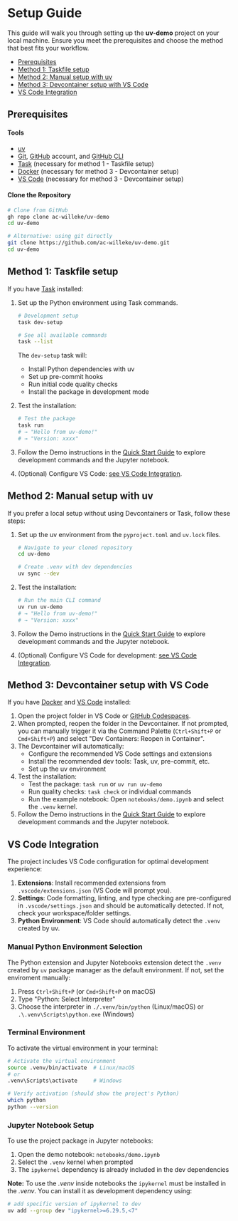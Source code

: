 # Setup Guide

<!--TODO:
[ ] review the whole guide
[ ] add a section for how to use this as a template for new projects.
-->

This guide will walk you through setting up the **uv-demo** project on your local machine. Ensure you meet the prerequisites and choose the method that best fits your workflow.

- [Prerequisites](#prerequisites)
- [Method 1: Taskfile setup](#method-1-taskfile-setup)
- [Method 2: Manual setup with uv](#method-2-manual-setup-with-uv)
- [Method 3: Devcontainer setup with VS Code](#method-3-devcontainer-setup-with-vs-code)
- [VS Code Integration](#vs-code-integration)

## Prerequisites

#### Tools

- [uv](https://docs.astral.sh/uv/installation/)
- [Git](https://git-scm.com/), [GitHub](https://github.com/) account, and [GitHub CLI](https://cli.github.com/)
- [Task](https://taskfile.dev/installation/) (necessary for method 1 - Taskfile setup)
- [Docker](https://docs.docker.com/engine/install/) (necessary for method 3 - Devcontainer setup)
- [VS Code](https://code.visualstudio.com/) (necessary for method 3 - Devcontainer setup)

#### Clone the Repository

```bash
# Clone from GitHub
gh repo clone ac-willeke/uv-demo
cd uv-demo

# Alternative: using git directly
git clone https://github.com/ac-willeke/uv-demo.git
cd uv-demo
```

## Method 1: Taskfile setup

If you have [Task](https://taskfile.dev/installation/) installed:

1. Set up the Python environment using Task commands.

    ```bash
    # Development setup
    task dev-setup

    # See all available commands
    task --list
    ```

    The `dev-setup` task will:
    - Install Python dependencies with uv
    - Set up pre-commit hooks
    - Run initial code quality checks
    - Install the package in development mode

2. Test the installation:

    ```bash
    # Test the package
    task run
    # → "Hello from uv-demo!"
    # → "Version: xxxx"
    ```

3. Follow the Demo instructions in the [Quick Start Guide](./demo-quickstart.md) to explore development commands and the Jupyter notebook.

4. (Optional) Configure VS Code: [see VS Code Integration](#vs-code-integration).


## Method 2: Manual setup with uv

If you prefer a local setup without using Devcontainers or Task, follow these steps:

1. Set up the uv environment from the `pyproject.toml` and `uv.lock` files.

    ```bash
    # Navigate to your cloned repository
    cd uv-demo

    # Create .venv with dev dependencies
    uv sync --dev
    ```

2. Test the installation:

    ```bash
    # Run the main CLI command
    uv run uv-demo
    # → "Hello from uv-demo!"
    # → "Version: xxxx"
    ```

3. Follow the Demo instructions in the [Quick Start Guide](./demo-quickstart.md) to explore development commands and the Jupyter notebook.

4. (Optional) Configure VS Code for development: [see VS Code Integration](#vs-code-integration).

## Method 3: Devcontainer setup with VS Code

If you have [Docker](https://docs.docker.com/engine/install/) and [VS Code](https://code.visualstudio.com/) installed:

1. Open the project folder in VS Code or [GitHub Codespaces](https://docs.github.com/en/codespaces).
2. When prompted, reopen the folder in the Devcontainer. If not prompted, you can manually trigger it via the Command Palette (`Ctrl+Shift+P` or `Cmd+Shift+P`) and select "Dev Containers: Reopen in Container".
3. The Devcontainer will automatically:
   - Configure the recommended VS Code settings and extensions
   - Install the recommended dev tools: Task, uv, pre-commit, etc.
   - Set up the uv environment
4. Test the installation:
   - Test the package: `task run` or `uv run uv-demo`
   - Run quality checks: `task check` or individual commands
   - Run the example notebook: Open `notebooks/demo.ipynb` and select the `.venv` kernel.
5. Follow the Demo instructions in the [Quick Start Guide](./demo-quickstart.md) to explore development commands and the Jupyter notebook.


## VS Code Integration

The project includes VS Code configuration for optimal development experience:

1. **Extensions**: Install recommended extensions from `.vscode/extensions.json` (VS Code will prompt you).
2. **Settings**: Code formatting, linting, and type checking are pre-configured in `.vscode/settings.json` and should be automatically detected. If not, check your workspace/folder settings.
3. **Python Environment**: VS Code should automatically detect the `.venv` created by uv.


### Manual Python Environment Selection

The Python extension and Jupyter Notebooks extension detect the `.venv` created by `uv` package manager as the default environment. If not, set the enviroment manually:

1. Press `Ctrl+Shift+P` (or `Cmd+Shift+P` on macOS)
2. Type "Python: Select Interpreter"
3. Choose the interpreter in `./.venv/bin/python` (Linux/macOS) or `.\.venv\Scripts\python.exe` (Windows)

### Terminal Environment

To activate the virtual environment in your terminal:

```bash
# Activate the virtual environment
source .venv/bin/activate  # Linux/macOS
# or
.venv\Scripts\activate     # Windows

# Verify activation (should show the project's Python)
which python
python --version
```

### Jupyter Notebook Setup

To use the project package in Jupyter notebooks:

1. Open the demo notebook: `notebooks/demo.ipynb`
2. Select the `.venv` kernel when prompted
3. The `ipykernel` dependency is already included in the dev dependencies

**Note:** To use the *.venv* inside notebooks the `ipykernel` must be installed in the *.venv*. You can install it as development dependency using:

```bash
# add specific version of ipykernel to dev
uv add --group dev "ipykernel>=6.29.5,<7"
```
